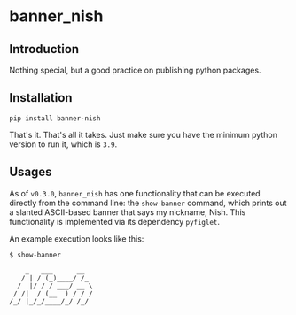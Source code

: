 # banner_nish

## Introduction
Nothing special, but a good practice on publishing python packages.

## Installation
```
pip install banner-nish
```
That's it. That's all it takes. Just make sure you have the minimum python version to run it, which is `3.9`.

## Usages
As of `v0.3.0`, `banner_nish` has one functionality that can be executed directly from the command line: the `show-banner` command, which prints out a slanted ASCII-based banner that says my nickname, Nish. This functionality is implemented via its dependency `pyfiglet`.

An example execution looks like this:
```
$ show-banner

    _   ___      __
   / | / (_)____/ /_
  /  |/ / / ___/ __ \
 / /|  / (__  ) / / /
/_/ |_/_/____/_/ /_/

```
